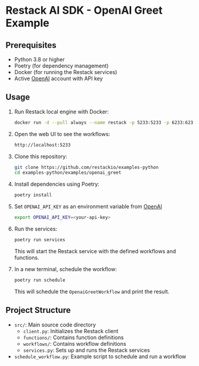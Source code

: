 # Restack AI SDK - OpenAI Greet Example

## Prerequisites

- Python 3.8 or higher
- Poetry (for dependency management)
- Docker (for running the Restack services)
- Active [OpenAI](https://platform.openai.com) account with API key


## Usage

1. Run Restack local engine with Docker:
   ```bash
   docker run -d --pull always --name restack -p 5233:5233 -p 6233:6233 -p 7233:7233 ghcr.io/restackio/restack:main
   ```

2. Open the web UI to see the workflows:

   ```bash
   http://localhost:5233
   ```

3. Clone this repository:
   ```bash
   git clone https://github.com/restackio/examples-python
   cd examples-python/examples/openai_greet
   ```

4. Install dependencies using Poetry:
   ```bash
   poetry install
   ```

5. Set `OPENAI_API_KEY` as an environment variable from [OpenAI](https://platform.openai.com)

   ```bash
   export OPENAI_API_KEY=<your-api-key>
   ```

6. Run the services:

   ```bash
   poetry run services
   ```

   This will start the Restack service with the defined workflows and functions.

7. In a new terminal, schedule the workflow:

   ```bash
   poetry run schedule
   ```

   This will schedule the `OpenaiGreetWorkflow` and print the result.

## Project Structure

- `src/`: Main source code directory
  - `client.py`: Initializes the Restack client
  - `functions/`: Contains function definitions
  - `workflows/`: Contains workflow definitions
  - `services.py`: Sets up and runs the Restack services
- `schedule_workflow.py`: Example script to schedule and run a workflow
